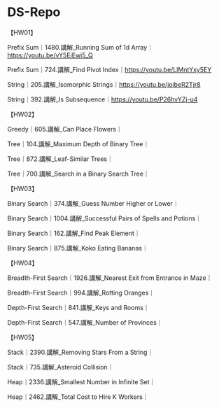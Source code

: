 # DS-Repo

【HW01】

Prefix Sum｜1480.講解_Running Sum of 1d Array｜https://youtu.be/vY5EiEwi5_Q

Prefix Sum｜724.講解_Find Pivot Index｜https://youtu.be/LlMntYxy5EY

String｜205.講解_Isomorphic Strings｜https://youtu.be/joibeR2Tjr8

String｜392.講解_Is Subsequence｜https://youtu.be/P26hvYZj-u4

【HW02】

Greedy｜605.講解_Can Place Flowers｜

Tree｜104.講解_Maximum Depth of Binary Tree｜

Tree｜872.講解_Leaf-Similar Trees｜

Tree｜700.講解_Search in a Binary Search Tree｜

【HW03】

Binary Search｜374.講解_Guess Number Higher or Lower｜

Binary Search｜1004.講解_Successful Pairs of Spells and Potions｜

Binary Search｜162.講解_Find Peak Element｜

Binary Search｜875.講解_Koko Eating Bananas｜

【HW04】

Breadth-First Search｜1926.講解_Nearest Exit from Entrance in Maze｜

Breadth-First Search｜994.講解_Rotting Oranges｜

Depth-First Search｜841.講解_Keys and Rooms｜

Depth-First Search｜547.講解_Number of Provinces｜

【HW05】

Stack｜2390.講解_Removing Stars From a String｜

Stack｜735.講解_Asteroid Collision｜

Heap｜2336.講解_Smallest Number in Infinite Set｜

Heap｜2462.講解_Total Cost to Hire K Workers｜
